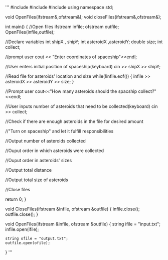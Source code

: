 '''
#include<iostream>
#include<fstream>
#include<string>
using namespace std;

void OpenFiles(ifstream&,ofstream&);
void closeFiles(ifstream&,ofstream&);

int main()
{
  //Open files
    ifstream infile;
    ofstream outfile;
    OpenFiles(infile,outfile);
  
  //Declare variables
      int shipX , shipY;
      int asteroidX ,asteroidY;
      double size;
      int collect;
      
  //prompt user
      cout << "Enter coordinates of spaceship"<<endl;
      
  //User enters initial position of spaceship(keyboard)
      cin >> shipX >> shipY;
  
  //Read file for asteroids' location and size
      while(!infile.eof())
        {
          infile >> asteroidX  >> asteroidY >> size;
        }
  
  //Prompt user
      cout<<"How many asteroids should the spacship collect?"<<endl;
      
  //User inputs number of asteroids that need to be collected(keyboard)
      cin >> collect;
  
  //Check if there are enough asteroids in the file for desired amount
  
  //"Turn on spaceship" and let it fulfill responsibilities
  
  //Output number of asteroids collected
  
  //Ouput order in which asteroids were collected
  
  //Ouput order in asteroids' sizes
  
  //Output total distance
  
  //Output total size of asteroids
  
  
  //Close files
  
  return 0;
}

void CloseFiles(ifstream &infile, ofstream &outfile)
{
    infile.close();
    outfile.close();
}

void OpenFiles(ifstream &infile, ofstream &outfile)
{
    string ifile = "input.txt";
    infile.open(ifile);
    
    string ofile = "output.txt";
    outfile.open(ofile);
}
'''
